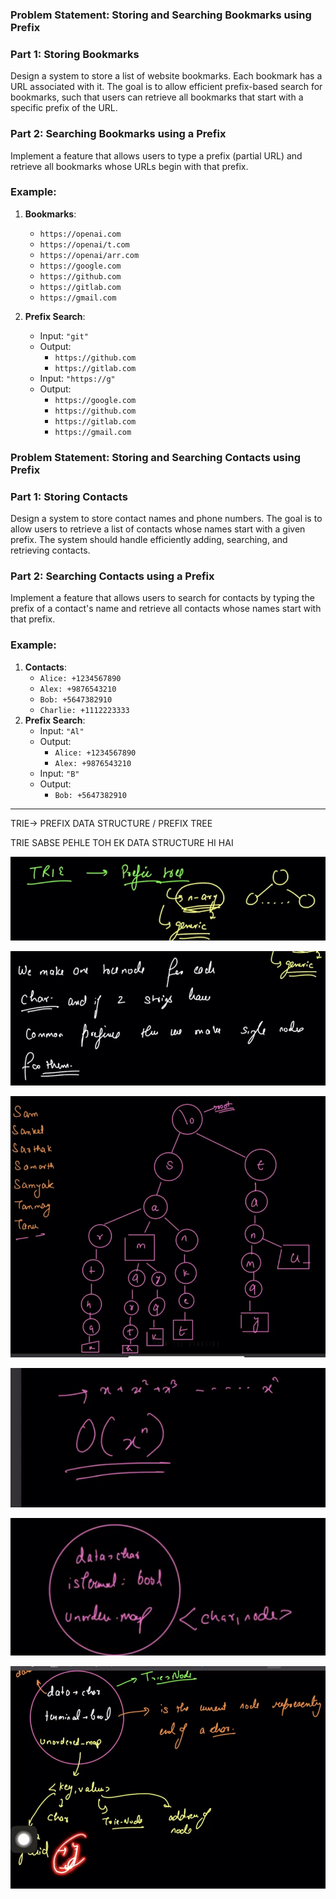 ### Problem Statement: Storing and Searching Bookmarks using Prefix

### Part 1: Storing Bookmarks

Design a system to store a list of website bookmarks. Each bookmark has a URL associated with it. The goal is to allow efficient prefix-based search for bookmarks, such that users can retrieve all bookmarks that start with a specific prefix of the URL.

### Part 2: Searching Bookmarks using a Prefix

Implement a feature that allows users to type a prefix (partial URL) and retrieve all bookmarks whose URLs begin with that prefix.

### Example:

1. **Bookmarks**:
    - `https://openai.com`
    - `https://openai/t.com`
    - `https://openai/arr.com`
    - `https://google.com`
    - `https://github.com`
    - `https://gitlab.com`
    - `https://gmail.com`
    
2. **Prefix Search**:
    - Input: `"git"`
    - Output:
        - `https://github.com`
        - `https://gitlab.com`
    - Input: `"https://g"`
    - Output:
        - `https://google.com`
        - `https://github.com`
        - `https://gitlab.com`
        - `https://gmail.com`

### Problem Statement: Storing and Searching Contacts using Prefix

### Part 1: Storing Contacts

Design a system to store contact names and phone numbers. The goal is to allow users to retrieve a list of contacts whose names start with a given prefix. The system should handle efficiently adding, searching, and retrieving contacts.

### Part 2: Searching Contacts using a Prefix

Implement a feature that allows users to search for contacts by typing the prefix of a contact's name and retrieve all contacts whose names start with that prefix.

### Example:

1. **Contacts**:
    - `Alice: +1234567890`
    - `Alex: +9876543210`
    - `Bob: +5647382910`
    - `Charlie: +1112223333`
2. **Prefix Search**:
    - Input: `"Al"`
    - Output:
        - `Alice: +1234567890`
        - `Alex: +9876543210`
    - Input: `"B"`
    - Output:
        - `Bob: +5647382910`

---

TRIE→ PREFIX DATA STRUCTURE / PREFIX TREE

TRIE SABSE PEHLE TOH EK DATA STRUCTURE HI HAI

![CD273658-D0ED-464F-BF9D-1BB6714DEE75.png](../../../../../Images/CD273658-D0ED-464F-BF9D-1BB6714DEE75.png)

![59A26163-D16D-4E09-92BC-3EFA8CE6D191.png](../../../../../Images/59A26163-D16D-4E09-92BC-3EFA8CE6D191.png)

![67DE5005-5B72-44FE-A593-BF73DDD6D78B.png](../../../../../Images/67DE5005-5B72-44FE-A593-BF73DDD6D78B.png)

![7E72C9A4-933F-4827-9984-F112D54E1A0A.png](../../../../../Images/7E72C9A4-933F-4827-9984-F112D54E1A0A.png)

![FF864632-989B-4D14-AB07-A987700377AE.png](../../../../../Images/FF864632-989B-4D14-AB07-A987700377AE.png)

![82285202-0099-47F8-AC02-8DA89866AF2E.png](../../../../../Images/82285202-0099-47F8-AC02-8DA89866AF2E.png)